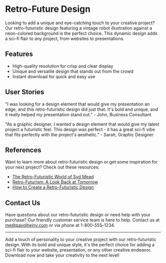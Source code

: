 <!--font:Montserrat-->

# Retro-Future Design

Looking to add a unique and eye-catching touch to your creative project? Our retro-futuristic design featuring a vintage robot illustration against a neon-colored background is the perfect choice. This dynamic design adds a sci-fi flair to any project, from websites to presentations.

## Features

-   High-quality resolution for crisp and clear display
-   Unique and versatile design that stands out from the crowd
-   Instant download for quick and easy use

## User Stories

"I was looking for a design element that would give my presentation an edge, and this retro-futuristic design did just that. It's bold and unique, and it really helped my presentation stand out." - John, Business Consultant

"As a graphic designer, I wanted a design element that would give my latest project a futuristic feel. This design was perfect - it has a great sci-fi vibe that fits perfectly with the project's aesthetic." - Sarah, Graphic Designer

## References

Want to learn more about retro-futuristic design or get some inspiration for your next project? Check out these resources:

-   [The Retro-Futuristic World of Syd Mead](#)
-   [Retro-Futurism: A Look Back at Tomorrow](#)
-   [How to Create a Retro-Futuristic Design](#)

## Contact Us

Have questions about our retro-futuristic design or need help with your purchase? Our friendly customer service team is here to help. Contact us at me@pavolhejny.com or via phone at 1-800-555-1234.

---

Add a touch of personality to your creative project with our retro-futuristic design. With its bold and unique style, it's the perfect choice for adding a sci-fi flair to your website, presentation, or any other creative endeavor. Download now and take your creativity to the next level!

<!--

Write me content for website with wallpaper which alt text is:

"A retro-futuristic wallpaper featuring a vintage illustration of a robot, set against a neon-colored background."

The name/title of the page should not be 1:1 copy of the alt text but rather a real content of the website which is using this wallpaper.

- Use markdown format
- Start with heading
- Heading should be short and concise
- The content should look like a real website
- The website should not be about the wallpaper, wallpaper is just a related background
- Heading should be contain work "wallpaper" or "background"
- Include real sections like references, contact, user stories, etc. use things relevant to the page purpose.
- Feel free to use structure like headings, bullets, numbering, blockquotes, paragraphs, horizontal lines, etc.
- You can use formatting like bold or _italic_
- You can include UTF-8 emojis
- Links should be only #hash anchors (and you can refer to the document itself)
- Do not include images


---


# Retro-Futuristic Background for Your Creative Projects

Looking for a unique and eye-catching background for your next project? Look no further than our retro-futuristic wallpaper featuring a vintage illustration of a robot, set against a neon-colored background. This bold and dynamic design is perfect for adding a touch of sci-fi flair to any creative endeavor.

## Features

- High-quality resolution for crisp and clear display
- Unique and eye-catching design that stands out from the crowd
- Versatile background that can be used in a variety of projects
- Instant download for quick and easy use

## User Stories

"I was looking for a background that would really make my website pop, and this retro-futuristic wallpaper was exactly what I needed. It's bold and unique, and it really helps my site stand out." - Jane, Web Designer

"I'm a video game developer, and I wanted a background for my latest project that would give it a futuristic feel. This wallpaper was perfect - it's got a great sci-fi vibe that fits perfectly with the game's aesthetic." - Mike, Game Developer

## References

Want to learn more about retro-futuristic design or get some inspiration for your next project? Check out these resources:

- [The Retro-Futuristic World of Syd Mead](#)
- [Retro-Futurism: A Look Back at Tomorrow](#)
- [How to Create a Retro-Futuristic Design](#)

## Contact Us

Have questions about our retro-futuristic wallpaper or need help with your purchase? Our friendly customer service team is here to help. Contact us at me@pavolhejny.com or via phone at 1-800-555-1234.

---

Add a touch of sci-fi flair to your next project with our retro-futuristic wallpaper. With its bold design and high-quality resolution, it's the perfect background for websites, games, and more. Download now and take your creativity to the next level!


---


Heading is too long, rewrite whole content.


---


# Futuristic Wallpaper for Your Creative Projects

Looking for a unique and eye-catching wallpaper for your next project? Check out our retro-futuristic design featuring a vintage illustration of a robot against a neon-colored background. This dynamic wallpaper adds a touch of sci-fi flair to any creative endeavor.

## Features

- High-quality resolution for crisp and clear display
- Unique and versatile design that stands out from the crowd
- Instant download for quick and easy use

## User Stories

"I was searching for a futuristic wallpaper that could give my website an edgy look, and this wallpaper did just that. It's bold and unique, and it really helped my site stand out." - Jane, Web Designer

"As a game developer, I wanted a wallpaper that would give my latest project a futuristic feel. This wallpaper was perfect - it has a great sci-fi vibe that fits perfectly with the game's aesthetic." - Mike, Game Developer

## References

Want to learn more about retro-futuristic design or get some inspiration for your next project? Check out these resources:

- [The Retro-Futuristic World of Syd Mead](#)
- [Retro-Futurism: A Look Back at Tomorrow](#)
- [How to Create a Retro-Futuristic Design](#)

## Contact Us

Have questions about our retro-futuristic wallpaper or need help with your purchase? Our friendly customer service team is here to help. Contact us at me@pavolhejny.com or via phone at 1-800-555-1234.

---

Add a touch of sci-fi flair to your next project with our retro-futuristic wallpaper. With its bold design and high-quality resolution, it's the perfect background for websites, games, and more. Download now and take your creativity to the next level!


---


Heading should not include word "wallpaper". The website should not be about the wallpaper itself, wallpaper is just a related background, rewrite whole content.


---


# Elevate Your Creative Projects with Retro-Futuristic Design

Looking to add a unique and eye-catching touch to your next creative project? Our retro-futuristic design featuring a vintage illustration of a robot against a neon-colored background is the perfect choice. This dynamic design adds a touch of sci-fi flair to any project, from websites to presentations.

## Features

- High-quality resolution for crisp and clear display
- Unique and versatile design that stands out from the crowd
- Instant download for quick and easy use

## User Stories

"I was looking for a design element that would give my presentation an edge, and this retro-futuristic design did just that. It's bold and unique, and it really helped my presentation stand out." - John, Business Consultant

"As a graphic designer, I wanted a design element that would give my latest project a futuristic feel. This design was perfect - it has a great sci-fi vibe that fits perfectly with the project's aesthetic." - Sarah, Graphic Designer

## References

Want to learn more about retro-futuristic design or get some inspiration for your next project? Check out these resources:

- [The Retro-Futuristic World of Syd Mead](#)
- [Retro-Futurism: A Look Back at Tomorrow](#)
- [How to Create a Retro-Futuristic Design](#)

## Contact Us

Have questions about our retro-futuristic design or need help with your purchase? Our friendly customer service team is here to help. Contact us at me@pavolhejny.com or via phone at 1-800-555-1234.

---

Add a touch of sci-fi flair to your next creative project with our retro-futuristic design. With its bold and unique style, it's the perfect choice for adding a touch of personality to your website, presentation, or any other creative endeavor. Download now and elevate your creativity to the next level!


---


Heading is too long, rewrite whole content.


---


# Retro-Futuristic Design for Your Creative Projects

Looking to add a unique and eye-catching touch to your creative project? Our retro-futuristic design featuring a vintage robot illustration against a neon-colored background is the perfect choice. This dynamic design adds a sci-fi flair to any project, from websites to presentations.

## Features

- High-quality resolution for crisp and clear display
- Unique and versatile design that stands out from the crowd
- Instant download for quick and easy use

## User Stories

"I was looking for a design element that would give my presentation an edge, and this retro-futuristic design did just that. It's bold and unique, and it really helped my presentation stand out." - John, Business Consultant

"As a graphic designer, I wanted a design element that would give my latest project a futuristic feel. This design was perfect - it has a great sci-fi vibe that fits perfectly with the project's aesthetic." - Sarah, Graphic Designer

## References

Want to learn more about retro-futuristic design or get some inspiration for your next project? Check out these resources:

- [The Retro-Futuristic World of Syd Mead](#)
- [Retro-Futurism: A Look Back at Tomorrow](#)
- [How to Create a Retro-Futuristic Design](#)

## Contact Us

Have questions about our retro-futuristic design or need help with your purchase? Our friendly customer service team is here to help. Contact us at me@pavolhejny.com or via phone at 1-800-555-1234.

---

Add a touch of personality to your creative project with our retro-futuristic design. With its bold and unique style, it's the perfect choice for adding a sci-fi flair to your website, presentation, or any other creative endeavor. Download now and take your creativity to the next level!


---


Write me a Google font which is best fitting for the website.

Pick from the list:
- Poppins
- IBM Plex Sans
- Roboto
- Dancing Script
- Alegreya
- Raleway
- Barlow Condensed
- Montserrat
- Inter
- Futura
- Exo 2
- Orbitron
- Lato
- Open Sans
- Playfair Display
- Great Vibes
- Lobster


Write just the font name nothing else.


---


Montserrat

-->
